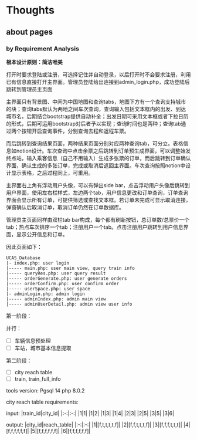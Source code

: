 # Thoughts

## about pages

### by Requirement Analysis

**根本设计原则：简洁唯美**

打开时要求登陆或注册，可选择记住并自动登录，以后打开时不会要求注册，利用已有信息直接打开主界面。管理员登陆给出连接到admin_login.php，成功登陆后跳转到管理员主页面

主界面只有背景图、中间为中国地图和查询tabs，地图下方有一个查询支持城市的块；查询tabs默认为两地之间车次查询，查询输入包括文本框内的出发、到达城市名，后期结合bootstrap提供自动补全；出发日期可采用文本框或者下拉日历的形式，后期可运用bootstrap对后者予以实现；查询时间也是两种；查询tab通过两个按钮开启查询事件，分别查询去程和返程车票。

而后跳转到查询结果页面，两种结果页面分别对应两种查询tab，可分立。表格信息如notion设计。车次查询中点击余票之后跳转到订单预生成界面，可以调整始发终点站，输入乘客信息（自己不用输入）生成多张票的订单，而后跳转到订单确认界面，确认生成的多张订单，完成或取消后返回主界面。车次查询按照notion中设计显示表格，之后过程同上，可重用。

主界面右上角有浮动用户头像，可以有弹出side bar，点击浮动用户头像后跳转到用户界面，使用左右栏样式，左边两个tab，用户信息更改和订单查询，订单查询界面会显示所有订单，可提供筛选或查找文本框。若订单未完成可显示取消连接，弹窗确认后取消订单，取消订单仍然在订单数据库。

管理员主页面同样由双栏tab bar构成，每个都有刷新按钮，总订单数/总票价一个tab；热点车次排序一个tab；注册用户一个tab。点击注册用户跳转到用户信息界面，显示公开信息和订单。

因此页面如下：

```
UCAS_Database
|- index.php: user login
|----- main.php: user main view, query train info
|----- queryRes.php: user query result
|----- orderGenerate.php: user generate orders
|----- orderConfirm.php: user confirm order
|----- userSpace.php: user space
|- adminLogin.php: admin login
|----- adminIndex.php: admin main view
|----- adminUserDetail.php: admin view user info
```

第一阶段：

并行：
- [ ] 车辆信息预处理
- [ ] 车站，城市基本信息提取

第二阶段：
- [ ] city reach table
- [ ] train, train_full_info

tools version:
Pgsql 14
php 8.0.2

city reach table requirements:

input:
|train_id|city_id|
|:-:|:-:|
|1|1|
|1|2|
|1|3|
|1|4|
|2|3|
|2|5|
|3|5|
|3|6|

output:
|city_id|reach_table|
|:-:|:-:|
|1|[f,t,t,t,t,f]|
|2|[f,f,t,t,t,f]|
|3|[f,f,f,t,t,t]|
|4|[f,f,f,f,f,f]|
|5|[f,f,f,f,f,f]|
|6|[f,f,f,f,f,f]|